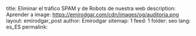 title: Eliminar el tráfico SPAM y de Robots de nuestra web
description: Aprender a 
image: https://emirodgar.com/cdn/images/og/auditoria.png
layout: emirodgar_post
author: Emirodgar
sitemap: 1
feed: 1
folder: seo
lang: es_ES
permalink: 
<!--stackedit_data:
eyJoaXN0b3J5IjpbLTEwNDE4NTkwXX0=
-->